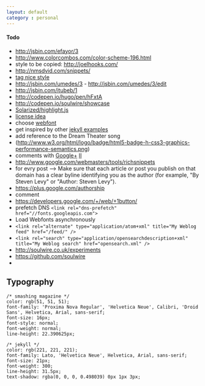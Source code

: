 ```yaml
---
layout: default
category : personal
---
```


#### Todo
* http://jsbin.com/efayor/3
* http://www.colorcombos.com/color-scheme-196.html
* style to be copied: http://joelhooks.com/
* http://nmsdvid.com/snippets/
* [tag nice style](http://blog.leonardfactory.com/)
* http://jsbin.com/umedes/3 - http://jsbin.com/umedes/3/edit
* http://jsbin.com/itubeb/1
* http://codepen.io/hugo/pen/hFxtA
* http://codepen.io/soulwire/showcase
* [Solarized/highlight.js](http://softwaremaniacs.org/soft/highlight/en/)
* [license idea](https://github.com/mojombo/mojombo.github.io)
* choose [webfont](http://www.awwwards.com/best-20-webfonts-from-google-web-fonts-and-font-face-embedding.html)
* get inspired by other [jekyll examples](https://github.com/mojombo/jekyll/wiki/Sites)
* add reference to the Dream Theater song
* (http://www.w3.org/html/logo/badge/html5-badge-h-css3-graphics-performance-semantics.png)
* comments with [Google+](http://googleblog.blogspot.com.au/2013/04/bringing-google-comments-to-blogger.html) [II](http://browsingthenet.blogspot.com.au/2013/04/google-plus-comments-on-any-website.html)
* http://www.google.com/webmasters/tools/richsnippets
* for evry post --> Make sure that each article or post you publish on that domain has a clear byline identifying you as the author (for example, "By Steven Levy" or "Author: Steven Levy").
* https://plus.google.com/authorship
* comment
* https://developers.google.com/+/web/+1button/
* prefetch DNS ```<link rel="dns-prefetch" href="//fonts.googleapis.com">```
* Load Webfonts asynchronously
* ```<link rel="alternate" type="application/atom+xml" title="My Weblog feed" href="/feed/" />```
* ```<link rel="search" type="application/opensearchdescription+xml" title="My Weblog search" href="opensearch.xml" />```
* http://soulwire.co.uk/experiments
* https://github.com/soulwire
* 

## Typography
```
/* smashing magazine */
color: rgb(51, 51, 51);
font-family: 'Proxima Nova Regular', 'Helvetica Neue', Calibri, 'Droid Sans', Helvetica, Arial, sans-serif;
font-size: 16px;
font-style: normal;
font-weight: normal;
line-height: 22.390625px;
```
```
/* jekyll */
color: rgb(221, 221, 221);
font-family: Lato, 'Helvetica Neue', Helvetica, Arial, sans-serif;
font-size: 21px;
font-weight: 300;
line-height: 31.5px;
text-shadow: rgba(0, 0, 0, 0.498039) 0px 1px 3px;
```
